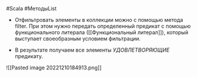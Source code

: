 #Scala #МетодыList 

* Отфильтровать элементы в коллекции можно с помощью метода filter. При этом нужно передать определенный предикат с помощью функционального литерала ([[Функциональный литерал]]), который выступает своеобразным условием фильтрации. 

* В результате получаем все элементы *УДОВЛЕТВОРЯЮЩИЕ* предикату.


![[Pasted image 20221210184913.png]]